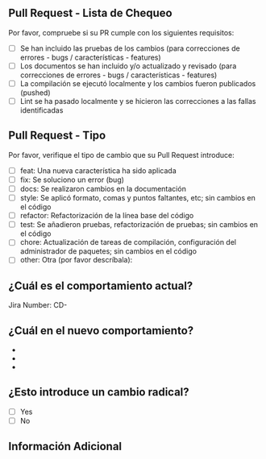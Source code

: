 ## Pull Request - Lista de Chequeo

Por favor, compruebe si su PR cumple con los siguientes requisitos:
- [ ] Se han incluido las pruebas de los cambios (para correcciones de errores - bugs / características - features)
- [ ] Los documentos se han incluido y/o actualizado y revisado (para correcciones de errores - bugs / características - features)
- [ ] La compilación se ejecutó localmente y los cambios fueron publicados (pushed)
- [ ] Lint se ha pasado localmente y se hicieron las correcciones a las fallas identificadas

## Pull Request - Tipo

<!-- Por favor, no envie actualizaciones a dependencias a menos que solucione un problema. --> 

<!-- Por favor, trate de limitar sus Pull Request a un tipo, envie varios Pull Request si en necesario. --> 

Por favor, verifique el tipo de cambio que su Pull Request introduce:
- [ ] feat: Una nueva característica ha sido aplicada
- [ ] fix: Se soluciono un error (bug)
- [ ] docs: Se realizaron cambios en la documentación
- [ ] style: Se aplicó formato, comas y puntos faltantes, etc; sin cambios en el código
- [ ] refactor: Refactorización de la línea base del código
- [ ] test: Se añadieron pruebas, refactorización de pruebas; sin cambios en el código
- [ ] chore: Actualización de tareas de compilación, configuración del administrador de paquetes; sin cambios en el código
- [ ] other: Otra (por favor descríbala): 

## ¿Cuál es el comportamiento actual?
<!-- Por favor, describa el comportamiento actual que está usted está modificando o introduzca el enlace al problema (issue) registrado. -->

Jira Number: CD-

## ¿Cuál en el nuevo comportamiento?
<!-- Por favor, describa el comportamiento o cambios que están siendo introducidos por este Pull Request. -->

-
-
-

## ¿Esto introduce un cambio radical?

- [ ] Yes
- [ ] No

<!-- Si esto introduce un cambio importante o radical, por favor describa a continuación el impacto y la ruta de migración para las aplicaciones existentes. -->

## Información Adicional

<!-- Cualquier otra información adicional que sea importanto para este Pull Request, como una captura de pantalla de cómo lucen los componentes antes y despues del cambio. -->
